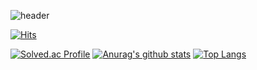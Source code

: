 ![header](https://capsule-render.vercel.app/api?type=egg&color=auto&text=%20Sohee%20Ha%20%20&height=200&fontSize=80)

[![Hits](https://hits.seeyoufarm.com/api/count/incr/badge.svg?url=https%3A%2F%2Fgithub.com%2F%2508ihyraxi&count_bg=%23C9C9C9&title_bg=%23868686&icon=&icon_color=%23E7E7E7&title=hits&edge_flat=false)](https://hits.seeyoufarm.com)


[![Solved.ac Profile](http://mazassumnida.wtf/api/v2/generate_badge?boj=hyrax)](https://solved.ac/hyrax/) [![Anurag's github stats](https://github-readme-stats.vercel.app/api?username=ihyraxi&show_icons=true&theme={theme})](https://github.com/ihyraxi/github-readme-stats)
[![Top Langs](https://github-readme-stats.vercel.app/api/top-langs/?username=ihyraxi&layout=compact)](https://github.com/anuraghazra/github-readme-stats)

